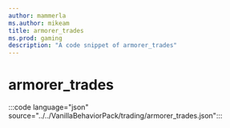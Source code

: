 ```yaml
---
author: mammerla
ms.author: mikeam
title: armorer_trades
ms.prod: gaming
description: "A code snippet of armorer_trades"
---
```


# armorer_trades

:::code language="json" source="../../VanillaBehaviorPack/trading/armorer_trades.json":::
